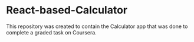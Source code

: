 # React-based-Calculator
This repository was created to contain the Calculator app that was done to complete a graded task on Coursera.

